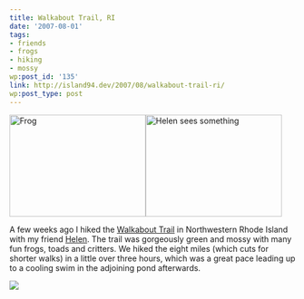 ```yaml
---
title: Walkabout Trail, RI
date: '2007-08-01'
tags:
- friends
- frogs
- hiking
- mossy
wp:post_id: '135'
link: http://island94.dev/2007/08/walkabout-trail-ri/
wp:post_type: post
---
```


<p><a href="http://www.flickr.com/photos/bensheldon/819325062/" title="Photo Sharing"><img src="http://farm2.static.flickr.com/1327/819325062_64e6660ffa_m.jpg" width="240" height="180" alt="Frog" /></a><a href="http://www.flickr.com/photos/bensheldon/818413293/" title="Photo Sharing"><img src="http://farm2.static.flickr.com/1054/818413293_f3c656f1ce_m.jpg" width="240" height="180" alt="Helen sees something" /></a></p>
<p>A few weeks ago I hiked the <a href="http://www.google.com/maps?q=Providence,+RI,+USA&#038;ie=UTF8&#038;ll=41.92353,-71.75776&#038;spn=0.00372,0.009388&#038;t=h&#038;z=17&#038;om=1">Walkabout Trail</a> in Northwestern Rhode Island with my friend <a href="http://flickr.com/photos/helenday/">Helen</a>.  The trail was gorgeously green and mossy with many fun frogs, toads and critters.  We hiked the eight miles (which cuts for shorter walks) in a little over three hours, which was a great pace leading up to a cooling swim in the adjoining pond afterwards.</p>
<p><a href="http://flickr.com/photos/bensheldon/sets/72157600835146342/"><img src="http://island94.org/files/island94.org/walkabout-trail.png" /></a></p>
